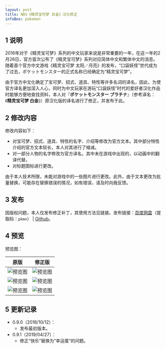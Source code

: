 ```yaml
---
layout: post
title: NDS《精灵宝可梦 白金》汉化修正
infoBox: pokemon
---
```

## 1 说明
2016年对于《精灵宝可梦》系列的中文玩家来说是非常重要的一年，在这一年的2月26日，官方首次公布了《精灵宝可梦》系列对应简体中文和繁体中文的消息。随着首个官方中文游戏《精灵宝可梦 太阳／月亮》的发布，“口袋妖怪”世代成为了过去，<span lang="ja">ポケットモンスター</span>的正式名称已经确定为“精灵宝可梦”。

由于官方中文化确定了宝可梦、招式、道具、特性等许多名词的译名，因此，为使官方译名更加深入人心，同时为中文玩家在游玩“口袋妖怪”时代的爱好者汉化作品时能够方便地查找资料，本人对<span lang="ja">『**ポケットモンスター プラチナ**』</span>（参考译名：《**精灵宝可梦 白金**》）原汉化版的译名进行了修正，并发布于此。

## 2 修改内容
修改内容如下：

* 对宝可梦、招式、道具、特性的名字、介绍等修改为官方文本。其中部分特性介绍的官方文本较长，本人对其进行了缩减。
* 对一部分人物的名字修改为官方译名，其中未在游戏中出现的，以动画中的翻译代替。
* 对标题图标进行更改。

由于本人技术所限，未能对游戏中的一些图片进行更改。此外，由于文本更改为批量替换，可能存在替换错误的情况，如有错误，请及时向我反馈。

## 3 发布 
因版权问题，本人仅发布修正补丁，其使用方法见链接。发布链接：[百度网盘](https://pan.baidu.com/s/1tLhRCJjMfZJuxZSvD4I1GQ)（提取码：`pkmn`） &#124; [Github](https://github.com/Xzonn/PokemonChineseTranslationRevise/releases)。

## 4 预览
预览图：

<table class="listTable">
<thead>
<tr><th>原版</th><th>修正版</th></tr>
</thead>
<tbody>
<tr><td><img src="https://raw.githubusercontent.com/Xzonn/PokemonChineseTranslationRevise/master/images/Pt_0_1.png" alt="预览图" data-disp="auto" /></td><td><img src="https://raw.githubusercontent.com/Xzonn/PokemonChineseTranslationRevise/master/images/Pt_1_1.png" alt="预览图" data-disp="auto" /></td></tr>
<tr><td><img src="https://raw.githubusercontent.com/Xzonn/PokemonChineseTranslationRevise/master/images/Pt_0_2.png" alt="预览图" data-disp="auto" /></td><td><img src="https://raw.githubusercontent.com/Xzonn/PokemonChineseTranslationRevise/master/images/Pt_1_2.png" alt="预览图" data-disp="auto" /></td></tr>
<tr><td><img src="https://raw.githubusercontent.com/Xzonn/PokemonChineseTranslationRevise/master/images/Pt_0_3.png" alt="预览图" data-disp="auto" /></td><td><img src="https://raw.githubusercontent.com/Xzonn/PokemonChineseTranslationRevise/master/images/Pt_1_3.png" alt="预览图" data-disp="auto" /></td></tr>
</tbody>
</table>

## 5 更新记录
- 0.9.0（2018/10/12）：
  - 发布最初版本。
- 0.9.1（2019/04/27）：
  - 修正“快乐”替换为“幸运蛋”的问题。